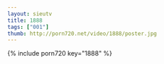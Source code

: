 ```yaml
--- 
layout: sieutv
title: 1888
tags: ["001"]
thumb: http://porn720.net/video/1888/poster.jpg
---
```

{% include porn720 key="1888" %} 
